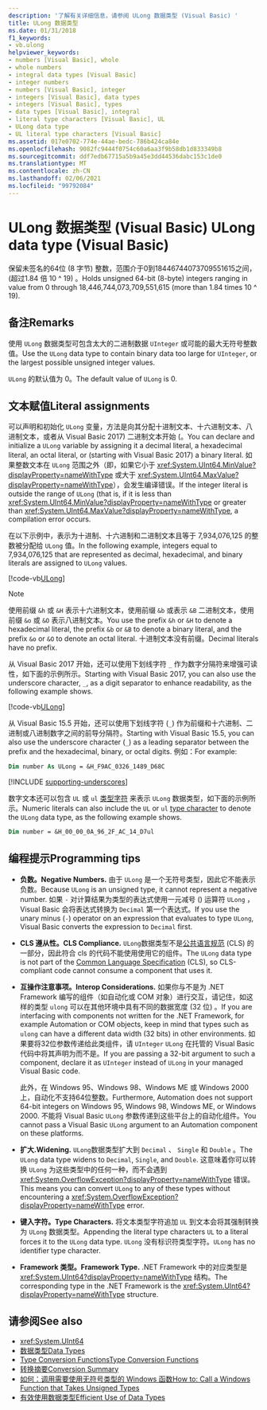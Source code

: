 ```yaml
---
description: '了解有关详细信息，请参阅 ULong 数据类型 (Visual Basic) '
title: ULong 数据类型
ms.date: 01/31/2018
f1_keywords:
- vb.ulong
helpviewer_keywords:
- numbers [Visual Basic], whole
- whole numbers
- integral data types [Visual Basic]
- integer numbers
- numbers [Visual Basic], integer
- integers [Visual Basic], data types
- integers [Visual Basic], types
- data types [Visual Basic], integral
- literal type characters [Visual Basic], UL
- ULong data type
- UL literal type characters [Visual Basic]
ms.assetid: 017e0702-774e-44ae-bedc-786b424ca84e
ms.openlocfilehash: 9082fc9444f0754c60a6aa3f9b58db1d833349b8
ms.sourcegitcommit: ddf7edb67715a5b9a45e3dd44536dabc153c1de0
ms.translationtype: MT
ms.contentlocale: zh-CN
ms.lasthandoff: 02/06/2021
ms.locfileid: "99792084"
---
```

# <a name="ulong-data-type-visual-basic"></a><span data-ttu-id="fcf26-103">ULong 数据类型 (Visual Basic) </span><span class="sxs-lookup"><span data-stu-id="fcf26-103">ULong data type (Visual Basic)</span></span>

<span data-ttu-id="fcf26-104">保留未签名的64位 (8 字节) 整数，范围介于0到18446744073709551615之间， (超过1.84 倍 10 ^ 19) 。</span><span class="sxs-lookup"><span data-stu-id="fcf26-104">Holds unsigned 64-bit (8-byte) integers ranging in value from 0 through 18,446,744,073,709,551,615 (more than 1.84 times 10 ^ 19).</span></span>

## <a name="remarks"></a><span data-ttu-id="fcf26-105">备注</span><span class="sxs-lookup"><span data-stu-id="fcf26-105">Remarks</span></span>

<span data-ttu-id="fcf26-106">使用 `ULong` 数据类型可包含太大的二进制数据 `UInteger` 或可能的最大无符号整数值。</span><span class="sxs-lookup"><span data-stu-id="fcf26-106">Use the `ULong` data type to contain binary data too large for `UInteger`, or the largest possible unsigned integer values.</span></span>

<span data-ttu-id="fcf26-107">`ULong` 的默认值为 0。</span><span class="sxs-lookup"><span data-stu-id="fcf26-107">The default value of `ULong` is 0.</span></span>

## <a name="literal-assignments"></a><span data-ttu-id="fcf26-108">文本赋值</span><span class="sxs-lookup"><span data-stu-id="fcf26-108">Literal assignments</span></span>

<span data-ttu-id="fcf26-109">可以声明和初始化 `ULong` 变量，方法是向其分配十进制文本、十六进制文本、八进制文本，或者从 Visual Basic 2017) 二进制文本开始 (。</span><span class="sxs-lookup"><span data-stu-id="fcf26-109">You can declare and initialize a `ULong` variable by assigning it a decimal literal, a hexadecimal literal, an octal literal, or (starting with Visual Basic 2017) a binary literal.</span></span> <span data-ttu-id="fcf26-110">如果整数文本在 `ULong` 范围之外（即，如果它小于 <xref:System.UInt64.MinValue?displayProperty=nameWithType> 或大于 <xref:System.UInt64.MaxValue?displayProperty=nameWithType>），会发生编译错误。</span><span class="sxs-lookup"><span data-stu-id="fcf26-110">If the integer literal is outside the range of `ULong` (that is, if it is less than <xref:System.UInt64.MinValue?displayProperty=nameWithType> or greater than <xref:System.UInt64.MaxValue?displayProperty=nameWithType>, a compilation error occurs.</span></span>

<span data-ttu-id="fcf26-111">在以下示例中，表示为十进制、十六进制和二进制文本且等于 7,934,076,125 的整数被分配给 `ULong` 值。</span><span class="sxs-lookup"><span data-stu-id="fcf26-111">In the following example, integers equal to 7,934,076,125 that are represented as decimal, hexadecimal, and binary literals are assigned to `ULong` values.</span></span>

[!code-vb[ULong](../../../../samples/snippets/visualbasic/language-reference/data-types/numeric-literals.vb#ULong)]

> [!NOTE]
> <span data-ttu-id="fcf26-112">使用前缀 `&h` 或 `&H` 表示十六进制文本，使用前缀 `&b` 或表示 `&B` 二进制文本，使用前缀 `&o` 或 `&O` 表示八进制文本。</span><span class="sxs-lookup"><span data-stu-id="fcf26-112">You use the prefix `&h` or `&H` to denote a hexadecimal literal, the prefix `&b` or `&B` to denote a binary literal, and the prefix `&o` or `&O` to denote an octal literal.</span></span> <span data-ttu-id="fcf26-113">十进制文本没有前缀。</span><span class="sxs-lookup"><span data-stu-id="fcf26-113">Decimal literals have no prefix.</span></span>

<span data-ttu-id="fcf26-114">从 Visual Basic 2017 开始，还可以使用下划线字符 `_` 作为数字分隔符来增强可读性，如下面的示例所示。</span><span class="sxs-lookup"><span data-stu-id="fcf26-114">Starting with Visual Basic 2017, you can also use the underscore character, `_`, as a digit separator to enhance readability, as the following example shows.</span></span>

[!code-vb[ULong](../../../../samples/snippets/visualbasic/language-reference/data-types/numeric-literals.vb#LongS)]

<span data-ttu-id="fcf26-115">从 Visual Basic 15.5 开始，还可以使用下划线字符 (`_`) 作为前缀和十六进制、二进制或八进制数字之间的前导分隔符。</span><span class="sxs-lookup"><span data-stu-id="fcf26-115">Starting with Visual Basic 15.5, you can also use the underscore character (`_`) as a leading separator between the prefix and the hexadecimal, binary, or octal digits.</span></span> <span data-ttu-id="fcf26-116">例如：</span><span class="sxs-lookup"><span data-stu-id="fcf26-116">For example:</span></span>

```vb
Dim number As ULong = &H_F9AC_0326_1489_D68C
```

[!INCLUDE [supporting-underscores](../../../../includes/vb-separator-langversion.md)]

<span data-ttu-id="fcf26-117">数字文本还可以包含 `UL` 或 `ul` [类型字符](../../programming-guide/language-features/data-types/type-characters.md) 来表示 `ULong` 数据类型，如下面的示例所示。</span><span class="sxs-lookup"><span data-stu-id="fcf26-117">Numeric literals can also include the `UL` or `ul` [type character](../../programming-guide/language-features/data-types/type-characters.md) to denote the `ULong` data type, as the following example shows.</span></span>

```vb
Dim number = &H_00_00_0A_96_2F_AC_14_D7ul
```

## <a name="programming-tips"></a><span data-ttu-id="fcf26-118">编程提示</span><span class="sxs-lookup"><span data-stu-id="fcf26-118">Programming tips</span></span>

- <span data-ttu-id="fcf26-119">**负数。**</span><span class="sxs-lookup"><span data-stu-id="fcf26-119">**Negative Numbers.**</span></span> <span data-ttu-id="fcf26-120">由于 `ULong` 是一个无符号类型，因此它不能表示负数。</span><span class="sxs-lookup"><span data-stu-id="fcf26-120">Because `ULong` is an unsigned type, it cannot represent a negative number.</span></span> <span data-ttu-id="fcf26-121">如果 `-` 对计算结果为类型的表达式使用一元减号 () 运算符 `ULong` ，Visual Basic 会将表达式转换为 `Decimal` 第一个表达式。</span><span class="sxs-lookup"><span data-stu-id="fcf26-121">If you use the unary minus (`-`) operator on an expression that evaluates to type `ULong`, Visual Basic converts the expression to `Decimal` first.</span></span>

- <span data-ttu-id="fcf26-122">**CLS 遵从性。**</span><span class="sxs-lookup"><span data-stu-id="fcf26-122">**CLS Compliance.**</span></span> <span data-ttu-id="fcf26-123">`ULong`数据类型不是[公共语言规范](https://www.ecma-international.org/publications/standards/Ecma-335.htm) (CLS) 的一部分，因此符合 cls 的代码不能使用使用它的组件。</span><span class="sxs-lookup"><span data-stu-id="fcf26-123">The `ULong` data type is not part of the [Common Language Specification](https://www.ecma-international.org/publications/standards/Ecma-335.htm) (CLS), so CLS-compliant code cannot consume a component that uses it.</span></span>

- <span data-ttu-id="fcf26-124">**互操作注意事项。**</span><span class="sxs-lookup"><span data-stu-id="fcf26-124">**Interop Considerations.**</span></span> <span data-ttu-id="fcf26-125">如果你与不是为 .NET Framework 编写的组件（如自动化或 COM 对象）进行交互，请记住，如这样的类型 `ulong` 可以在其他环境中具有不同的数据宽度 (32 位) 。</span><span class="sxs-lookup"><span data-stu-id="fcf26-125">If you are interfacing with components not written for the .NET Framework, for example Automation or COM objects, keep in mind that types such as `ulong` can have a different data width (32 bits) in other environments.</span></span> <span data-ttu-id="fcf26-126">如果要将32位参数传递给此类组件，请 `UInteger` `ULong` 在托管的 Visual Basic 代码中将其声明为而不是。</span><span class="sxs-lookup"><span data-stu-id="fcf26-126">If you are passing a 32-bit argument to such a component, declare it as `UInteger` instead of `ULong` in your managed Visual Basic code.</span></span>

  <span data-ttu-id="fcf26-127">此外，在 Windows 95、Windows 98、Windows ME 或 Windows 2000 上，自动化不支持64位整数。</span><span class="sxs-lookup"><span data-stu-id="fcf26-127">Furthermore, Automation does not support 64-bit integers on Windows 95, Windows 98, Windows ME, or Windows 2000.</span></span> <span data-ttu-id="fcf26-128">不能将 Visual Basic `ULong` 参数传递到这些平台上的自动化组件。</span><span class="sxs-lookup"><span data-stu-id="fcf26-128">You cannot pass a Visual Basic `ULong` argument to an Automation component on these platforms.</span></span>

- <span data-ttu-id="fcf26-129">**扩大.**</span><span class="sxs-lookup"><span data-stu-id="fcf26-129">**Widening.**</span></span> <span data-ttu-id="fcf26-130">`ULong`数据类型扩大到 `Decimal` 、 `Single` 和 `Double` 。</span><span class="sxs-lookup"><span data-stu-id="fcf26-130">The `ULong` data type widens to `Decimal`, `Single`, and `Double`.</span></span> <span data-ttu-id="fcf26-131">这意味着你可以转换 `ULong` 为这些类型中的任何一种，而不会遇到 <xref:System.OverflowException?displayProperty=nameWithType> 错误。</span><span class="sxs-lookup"><span data-stu-id="fcf26-131">This means you can convert `ULong` to any of these types without encountering a <xref:System.OverflowException?displayProperty=nameWithType> error.</span></span>

- <span data-ttu-id="fcf26-132">**键入字符。**</span><span class="sxs-lookup"><span data-stu-id="fcf26-132">**Type Characters.**</span></span> <span data-ttu-id="fcf26-133">将文本类型字符追加 `UL` 到文本会将其强制转换为 `ULong` 数据类型。</span><span class="sxs-lookup"><span data-stu-id="fcf26-133">Appending the literal type characters `UL` to a literal forces it to the `ULong` data type.</span></span> <span data-ttu-id="fcf26-134">`ULong` 没有标识符类型字符。</span><span class="sxs-lookup"><span data-stu-id="fcf26-134">`ULong` has no identifier type character.</span></span>

- <span data-ttu-id="fcf26-135">**Framework 类型。**</span><span class="sxs-lookup"><span data-stu-id="fcf26-135">**Framework Type.**</span></span> <span data-ttu-id="fcf26-136">.NET Framework 中的对应类型是 <xref:System.UInt64?displayProperty=nameWithType> 结构。</span><span class="sxs-lookup"><span data-stu-id="fcf26-136">The corresponding type in the .NET Framework is the <xref:System.UInt64?displayProperty=nameWithType> structure.</span></span>

## <a name="see-also"></a><span data-ttu-id="fcf26-137">请参阅</span><span class="sxs-lookup"><span data-stu-id="fcf26-137">See also</span></span>

- <xref:System.UInt64>
- [<span data-ttu-id="fcf26-138">数据类型</span><span class="sxs-lookup"><span data-stu-id="fcf26-138">Data Types</span></span>](index.md)
- [<span data-ttu-id="fcf26-139">Type Conversion Functions</span><span class="sxs-lookup"><span data-stu-id="fcf26-139">Type Conversion Functions</span></span>](../functions/type-conversion-functions.md)
- [<span data-ttu-id="fcf26-140">转换摘要</span><span class="sxs-lookup"><span data-stu-id="fcf26-140">Conversion Summary</span></span>](../keywords/conversion-summary.md)
- [<span data-ttu-id="fcf26-141">如何：调用需要使用无符号类型的 Windows 函数</span><span class="sxs-lookup"><span data-stu-id="fcf26-141">How to: Call a Windows Function that Takes Unsigned Types</span></span>](../../programming-guide/com-interop/how-to-call-a-windows-function-that-takes-unsigned-types.md)
- [<span data-ttu-id="fcf26-142">有效使用数据类型</span><span class="sxs-lookup"><span data-stu-id="fcf26-142">Efficient Use of Data Types</span></span>](../../programming-guide/language-features/data-types/efficient-use-of-data-types.md)

